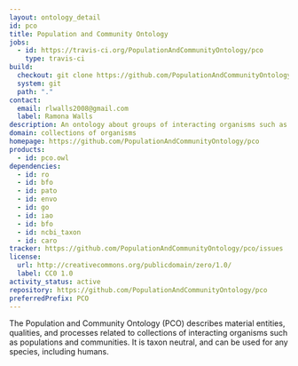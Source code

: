 ```yaml
---
layout: ontology_detail
id: pco
title: Population and Community Ontology
jobs:
  - id: https://travis-ci.org/PopulationAndCommunityOntology/pco
    type: travis-ci
build:
  checkout: git clone https://github.com/PopulationAndCommunityOntology/pco.git
  system: git
  path: "."
contact:
  email: rlwalls2008@gmail.com
  label: Ramona Walls
description: An ontology about groups of interacting organisms such as populations and communities
domain: collections of organisms
homepage: https://github.com/PopulationAndCommunityOntology/pco
products:
  - id: pco.owl
dependencies:
  - id: ro
  - id: bfo
  - id: pato
  - id: envo
  - id: go
  - id: iao
  - id: bfo
  - id: ncbi_taxon
  - id: caro
tracker: https://github.com/PopulationAndCommunityOntology/pco/issues
license:
  url: http://creativecommons.org/publicdomain/zero/1.0/
  label: CC0 1.0
activity_status: active
repository: https://github.com/PopulationAndCommunityOntology/pco
preferredPrefix: PCO
---
```


The Population and Community Ontology (PCO) describes material entities, qualities, and processes related to collections of interacting organisms such as populations and communities. It is taxon neutral, and can be used for any species, including humans.
